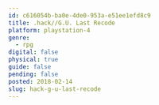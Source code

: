 ```yaml
---
id: c616054b-ba0e-4de0-953a-e51ee1efd8c9
title: .hack//G.U. Last Recode
platform: playstation-4
genre:
  - rpg
digital: false
physical: true
guide: false
pending: false
posted: 2018-02-14
slug: hack-g-u-last-recode
---
```

